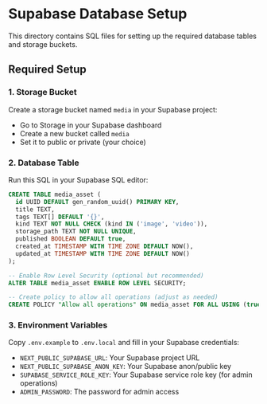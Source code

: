 # Supabase Database Setup

This directory contains SQL files for setting up the required database tables and storage buckets.

## Required Setup

### 1. Storage Bucket
Create a storage bucket named `media` in your Supabase project:
- Go to Storage in your Supabase dashboard
- Create a new bucket called `media`
- Set it to public or private (your choice)

### 2. Database Table
Run this SQL in your Supabase SQL editor:

```sql
CREATE TABLE media_asset (
  id UUID DEFAULT gen_random_uuid() PRIMARY KEY,
  title TEXT,
  tags TEXT[] DEFAULT '{}',
  kind TEXT NOT NULL CHECK (kind IN ('image', 'video')),
  storage_path TEXT NOT NULL UNIQUE,
  published BOOLEAN DEFAULT true,
  created_at TIMESTAMP WITH TIME ZONE DEFAULT NOW(),
  updated_at TIMESTAMP WITH TIME ZONE DEFAULT NOW()
);

-- Enable Row Level Security (optional but recommended)
ALTER TABLE media_asset ENABLE ROW LEVEL SECURITY;

-- Create policy to allow all operations (adjust as needed)
CREATE POLICY "Allow all operations" ON media_asset FOR ALL USING (true);
```

### 3. Environment Variables
Copy `.env.example` to `.env.local` and fill in your Supabase credentials:
- `NEXT_PUBLIC_SUPABASE_URL`: Your Supabase project URL
- `NEXT_PUBLIC_SUPABASE_ANON_KEY`: Your Supabase anon/public key
- `SUPABASE_SERVICE_ROLE_KEY`: Your Supabase service role key (for admin operations)
- `ADMIN_PASSWORD`: The password for admin access
